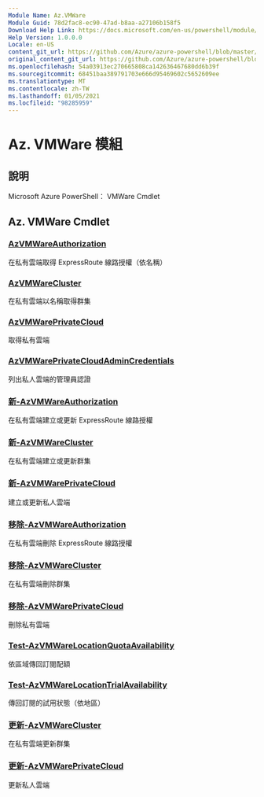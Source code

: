 ```yaml
---
Module Name: Az.VMWare
Module Guid: 78d2fac8-ec90-47ad-b8aa-a27106b158f5
Download Help Link: https://docs.microsoft.com/en-us/powershell/module/az.vmware
Help Version: 1.0.0.0
Locale: en-US
content_git_url: https://github.com/Azure/azure-powershell/blob/master/src/VMWare/help/Az.VMWare.md
original_content_git_url: https://github.com/Azure/azure-powershell/blob/master/src/VMWare/help/Az.VMWare.md
ms.openlocfilehash: 54a03913ec270665808ca142636467680dd6b39f
ms.sourcegitcommit: 68451baa389791703e666d95469602c5652609ee
ms.translationtype: MT
ms.contentlocale: zh-TW
ms.lasthandoff: 01/05/2021
ms.locfileid: "98285959"
---
```

# Az. VMWare 模組
## 說明
Microsoft Azure PowerShell： VMWare Cmdlet

## Az. VMWare Cmdlet
### [AzVMWareAuthorization](Get-AzVMWareAuthorization.md)
在私有雲端取得 ExpressRoute 線路授權（依名稱）

### [AzVMWareCluster](Get-AzVMWareCluster.md)
在私有雲端以名稱取得群集

### [AzVMWarePrivateCloud](Get-AzVMWarePrivateCloud.md)
取得私有雲端

### [AzVMWarePrivateCloudAdminCredentials](Get-AzVMWarePrivateCloudAdminCredentials.md)
列出私人雲端的管理員認證

### [新-AzVMWareAuthorization](New-AzVMWareAuthorization.md)
在私有雲端建立或更新 ExpressRoute 線路授權

### [新-AzVMWareCluster](New-AzVMWareCluster.md)
在私有雲端建立或更新群集

### [新-AzVMWarePrivateCloud](New-AzVMWarePrivateCloud.md)
建立或更新私人雲端

### [移除-AzVMWareAuthorization](Remove-AzVMWareAuthorization.md)
在私有雲端刪除 ExpressRoute 線路授權

### [移除-AzVMWareCluster](Remove-AzVMWareCluster.md)
在私有雲端刪除群集

### [移除-AzVMWarePrivateCloud](Remove-AzVMWarePrivateCloud.md)
刪除私有雲端

### [Test-AzVMWareLocationQuotaAvailability](Test-AzVMWareLocationQuotaAvailability.md)
依區域傳回訂閱配額

### [Test-AzVMWareLocationTrialAvailability](Test-AzVMWareLocationTrialAvailability.md)
傳回訂閱的試用狀態（依地區）

### [更新-AzVMWareCluster](Update-AzVMWareCluster.md)
在私有雲端更新群集

### [更新-AzVMWarePrivateCloud](Update-AzVMWarePrivateCloud.md)
更新私人雲端

